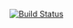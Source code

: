 [![Build Status](https://travis-ci.org/phelisa2020/-settings-bill-expressjs.svg?branch=master)](https://travis-ci.org/phelisa2020/-settings-bill-expressjs)